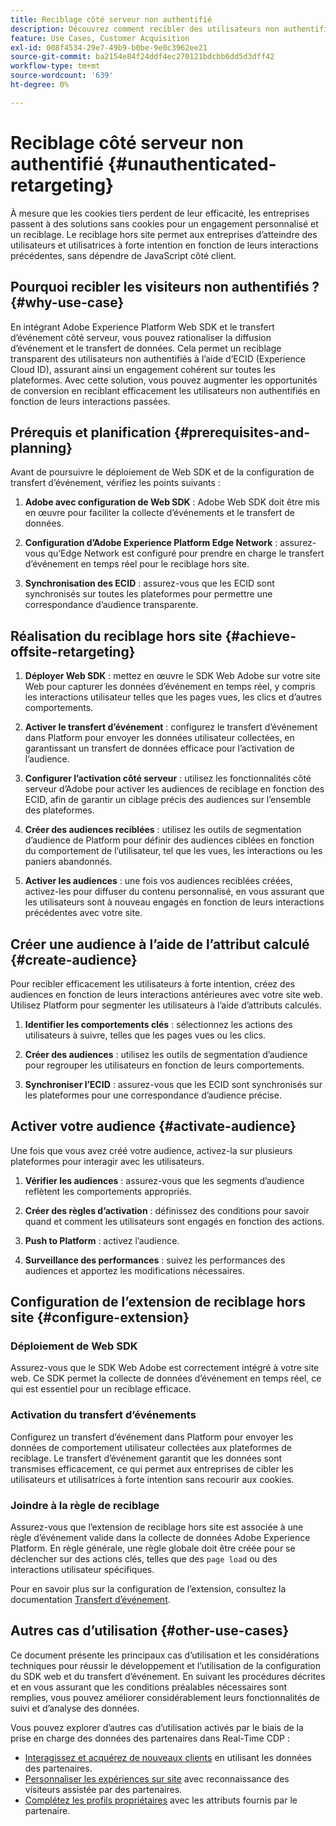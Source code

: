 ```yaml
---
title: Reciblage côté serveur non authentifié
description: Découvrez comment recibler des utilisateurs non authentifiés à l’aide d’ECID
feature: Use Cases, Customer Acquisition
exl-id: 008f4534-29e7-49b9-b0be-9e0c3962ee21
source-git-commit: ba2154e84f24ddf4ec270121bdcbb6dd5d3dff42
workflow-type: tm+mt
source-wordcount: '639'
ht-degree: 0%

---
```


# Reciblage côté serveur non authentifié {#unauthenticated-retargeting}

À mesure que les cookies tiers perdent de leur efficacité, les entreprises passent à des solutions sans cookies pour un engagement personnalisé et un reciblage. Le reciblage hors site permet aux entreprises d’atteindre des utilisateurs et utilisatrices à forte intention en fonction de leurs interactions précédentes, sans dépendre de JavaScript côté client.

## Pourquoi recibler les visiteurs non authentifiés ? {#why-use-case}

En intégrant Adobe Experience Platform Web SDK et le transfert d’événement côté serveur, vous pouvez rationaliser la diffusion d’événement et le transfert de données. Cela permet un reciblage transparent des utilisateurs non authentifiés à l’aide d’ECID (Experience Cloud ID), assurant ainsi un engagement cohérent sur toutes les plateformes. Avec cette solution, vous pouvez augmenter les opportunités de conversion en reciblant efficacement les utilisateurs non authentifiés en fonction de leurs interactions passées.

## Prérequis et planification {#prerequisites-and-planning}

Avant de poursuivre le déploiement de Web SDK et de la configuration de transfert d’événement, vérifiez les points suivants :

1. **Adobe avec configuration de Web SDK** : Adobe Web SDK doit être mis en œuvre pour faciliter la collecte d’événements et le transfert de données.

2. **Configuration d’Adobe Experience Platform Edge Network** : assurez-vous qu’Edge Network est configuré pour prendre en charge le transfert d’événement en temps réel pour le reciblage hors site.

3. **Synchronisation des ECID** : assurez-vous que les ECID sont synchronisés sur toutes les plateformes pour permettre une correspondance d’audience transparente.

## Réalisation du reciblage hors site {#achieve-offsite-retargeting}

1. **Déployer Web SDK** : mettez en œuvre le SDK Web Adobe sur votre site Web pour capturer les données d’événement en temps réel, y compris les interactions utilisateur telles que les pages vues, les clics et d’autres comportements.

2. **Activer le transfert d’événement** : configurez le transfert d’événement dans Platform pour envoyer les données utilisateur collectées, en garantissant un transfert de données efficace pour l’activation de l’audience.

3. **Configurer l’activation côté serveur** : utilisez les fonctionnalités côté serveur d’Adobe pour activer les audiences de reciblage en fonction des ECID, afin de garantir un ciblage précis des audiences sur l’ensemble des plateformes.

4. **Créer des audiences reciblées** : utilisez les outils de segmentation d’audience de Platform pour définir des audiences ciblées en fonction du comportement de l’utilisateur, tel que les vues, les interactions ou les paniers abandonnés.

5. **Activer les audiences** : une fois vos audiences reciblées créées, activez-les pour diffuser du contenu personnalisé, en vous assurant que les utilisateurs sont à nouveau engagés en fonction de leurs interactions précédentes avec votre site.

## Créer une audience à l’aide de l’attribut calculé {#create-audience}

Pour recibler efficacement les utilisateurs à forte intention, créez des audiences en fonction de leurs interactions antérieures avec votre site web. Utilisez Platform pour segmenter les utilisateurs à l’aide d’attributs calculés.

1. **Identifier les comportements clés** : sélectionnez les actions des utilisateurs à suivre, telles que les pages vues ou les clics.

2. **Créer des audiences** : utilisez les outils de segmentation d’audience pour regrouper les utilisateurs en fonction de leurs comportements.

3. **Synchroniser l’ECID** : assurez-vous que les ECID sont synchronisés sur les plateformes pour une correspondance d’audience précise.

## Activer votre audience {#activate-audience}

Une fois que vous avez créé votre audience, activez-la sur plusieurs plateformes pour interagir avec les utilisateurs.

1. **Vérifier les audiences** : assurez-vous que les segments d’audience reflètent les comportements appropriés.

2. **Créer des règles d’activation** : définissez des conditions pour savoir quand et comment les utilisateurs sont engagés en fonction des actions.

3. **Push to Platform** : activez l’audience.

4. **Surveillance des performances** : suivez les performances des audiences et apportez les modifications nécessaires.

## Configuration de l’extension de reciblage hors site {#configure-extension}

### Déploiement de Web SDK

Assurez-vous que le SDK Web Adobe est correctement intégré à votre site web. Ce SDK permet la collecte de données d’événement en temps réel, ce qui est essentiel pour un reciblage efficace.

### Activation du transfert dʼévénements

Configurez un transfert d’événement dans Platform pour envoyer les données de comportement utilisateur collectées aux plateformes de reciblage. Le transfert d’événement garantit que les données sont transmises efficacement, ce qui permet aux entreprises de cibler les utilisateurs et utilisatrices à forte intention sans recourir aux cookies.

### Joindre à la règle de reciblage

Assurez-vous que l’extension de reciblage hors site est associée à une règle d’événement valide dans la collecte de données Adobe Experience Platform. En règle générale, une règle globale doit être créée pour se déclencher sur des actions clés, telles que des `page load` ou des interactions utilisateur spécifiques.

Pour en savoir plus sur la configuration de l’extension, consultez la documentation [Transfert d’événement](https://experienceleague.adobe.com/fr/docs/experience-platform/tags/event-forwarding/getting-started).

## Autres cas d’utilisation {#other-use-cases}

Ce document présente les principaux cas d’utilisation et les considérations techniques pour réussir le développement et l’utilisation de la configuration du SDK web et du transfert d’événement. En suivant les procédures décrites et en vous assurant que les conditions préalables nécessaires sont remplies, vous pouvez améliorer considérablement leurs fonctionnalités de suivi et d’analyse des données.

Vous pouvez explorer d’autres cas d’utilisation activés par le biais de la prise en charge des données des partenaires dans Real-Time CDP :

- [Interagissez et acquérez de nouveaux clients](./prospecting.md) en utilisant les données des partenaires.
- [Personnaliser les expériences sur site](./offsite-retargeting.md) avec reconnaissance des visiteurs assistée par des partenaires.
- [Complétez les profils propriétaires](./supplement-first-party-profiles.md) avec les attributs fournis par le partenaire.
